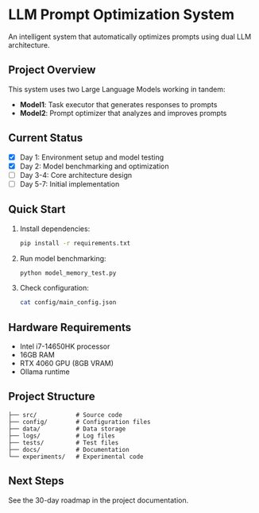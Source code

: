 # LLM Prompt Optimization System

An intelligent system that automatically optimizes prompts using dual LLM architecture.

## Project Overview

This system uses two Large Language Models working in tandem:
- **Model1**: Task executor that generates responses to prompts
- **Model2**: Prompt optimizer that analyzes and improves prompts

## Current Status

- [x] Day 1: Environment setup and model testing
- [x] Day 2: Model benchmarking and optimization
- [ ] Day 3-4: Core architecture design
- [ ] Day 5-7: Initial implementation

## Quick Start

1. Install dependencies:
   ```bash
   pip install -r requirements.txt
   ```

2. Run model benchmarking:
   ```bash
   python model_memory_test.py
   ```

3. Check configuration:
   ```bash
   cat config/main_config.json
   ```

## Hardware Requirements

- Intel i7-14650HK processor
- 16GB RAM
- RTX 4060 GPU (8GB VRAM)
- Ollama runtime

## Project Structure

```
├── src/           # Source code
├── config/        # Configuration files
├── data/          # Data storage
├── logs/          # Log files
├── tests/         # Test files
├── docs/          # Documentation
└── experiments/   # Experimental code
```

## Next Steps

See the 30-day roadmap in the project documentation.

